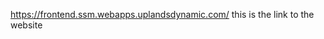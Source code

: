 
https://frontend.ssm.webapps.uplandsdynamic.com/                  this is the link to the website

